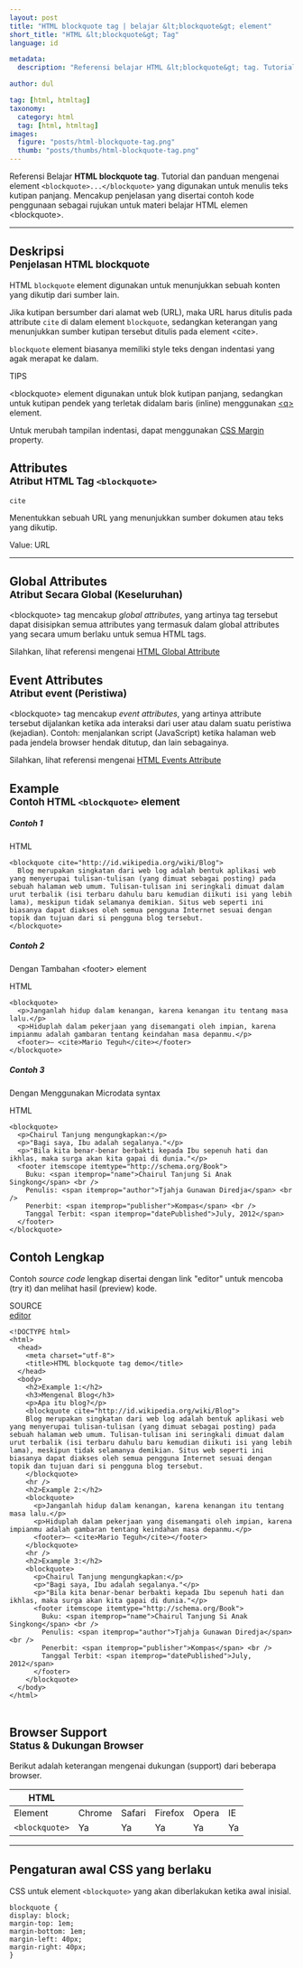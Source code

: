 ```yaml
---
layout: post
title: "HTML blockquote tag | belajar &lt;blockquote&gt; element"
short_title: "HTML &lt;blockquote&gt; Tag"
language: id

metadata:
  description: "Referensi belajar HTML &lt;blockquote&gt; tag. Tutorial dan panduan mengenai element &lt;blockquote&gt;..&lt;/blockquote&gt;, penjelasan dengan contoh kode penggunaan sebagai referensi belajar HTML &lt;blockquote&gt;"

author: dul

tag: [html, htmltag]
taxonomy:
  category: html
  tag: [html, htmltag]
images:
  figure: "posts/html-blockquote-tag.png"
  thumb: "posts/thumbs/html-blockquote-tag.png"
---
```

<p class="text-muted">
    Referensi Belajar <strong>HTML blockquote tag</strong>. Tutorial dan panduan mengenai element <code>&lt;blockquote&gt;...&lt;/blockquote&gt;</code> yang digunakan untuk menulis teks kutipan panjang. Mencakup penjelasan yang disertai contoh kode penggunaan sebagai rujukan untuk materi belajar HTML <span lang="id">elemen</span> &lt;blockquote&gt;.
</p>
<hr class="uk-article-divider">

<h2 class="title-sub bd-danger bd-left bd-left-only">Deskripsi <br>
    <small>Penjelasan HTML <span class="highlight">blockquote</span></small>
</h2>
<p>
  HTML <code>blockquote</code> element digunakan untuk menunjukkan sebuah konten yang dikutip dari sumber lain.
</p>
<p>Jika kutipan bersumber dari alamat web (URL), maka URL harus ditulis pada attribute <code>cite</code> di dalam element <code>blockquote</code>, sedangkan keterangan yang menunjukkan sumber kutipan tersebut ditulis pada element &lt;cite&gt;.</p>
<p><code>blockquote</code> element biasanya memiliki style teks dengan indentasi yang agak merapat ke dalam.</p>
<!-- ingatlah -->
<div class="icard">
  <div class="icard-heading clearfix co-wh bg-success">
    <div class="icard-bar bar-lg">
      <div class="icard-bar-left pull-left">
        <i class="fa fa-check-circle" aria-hidden="true"></i>
        <span>TIPS</span>
      </div>
    </div>
  </div>
  <div class="icard-body bg-success2">
<p class="uk-text-left">&lt;blockquote&gt; element digunakan untuk blok kutipan panjang, sedangkan untuk kutipan pendek yang terletak didalam baris (inline) menggunakan <a href="https://www.apacara.com/tutorial/html/html-q-tag.html" title="Belajar HTML q element">&lt;q&gt;</a> element.</p>
<p class="uk-text-left">Untuk merubah tampilan indentasi, dapat menggunakan <a href="https://www.apacara.com/tutorial/css/css-property-margin.html" title="Belajar CSS margin property">CSS Margin</a> property.</p>
  </div>
</div>

<!-- Attribute  -->
<section id="attribute">
  <h2 class="title-sub bd-danger bd-left bd-left-only">Attributes <br>
    <small>Atribut HTML Tag <code>&lt;blockquote&gt;</code></small>
  </h2>
<div class="icard bg-gr3 bd-primary bd-top bd-top-only">
<div class="icard-heading clearfix co-wh bg-gr2">
   <div class="icard-bar"><div class="icard-bar-left pull-left"><span><code class="txt-lg">cite</code></span></div></div></div><div class="icard-body icode itheme">
        <p>Menentukkan sebuah URL yang menunjukkan sumber dokumen atau teks yang dikutip.</p>
        <div class="icard-footer clearfix bg-gr2 icode itheme">
          <p>Value: URL</p>
        </div>
    </div>
  </div>
</section>

<hr class="uk-article-divider">
<!-- Global Attributes -->
<section id="global-attribute">
  <h2 class="title-sub bd-danger bd-left bd-left-only">Global Attributes <br>
    <small>Atribut Secara Global (Keseluruhan)</small>
  </h2>
    <div class="">
        <p>&lt;blockquote&gt; tag mencakup <em>global attributes</em>, yang artinya tag tersebut dapat disisipkan semua attributes yang termasuk dalam global attributes yang secara umum berlaku untuk semua HTML tags.</p>
        <div class="footer-callout info">
          <p>Silahkan, lihat referensi mengenai <a href="https://www.apacara.com/tutorial/html/html-global-attribute.html">HTML Global Attribute</a></p>
        </div>
    </div>
</section>

<!-- Event Attributes -->
<section>
  <h2 class="title-sub bd-danger bd-left bd-left-only">Event Attributes <br>
    <small>Atribut event  (Peristiwa)</small>
  </h2>
    <div class="dul-callout dul-callout-warning">
        <p>&lt;blockquote&gt; tag mencakup <em>event attributes</em>, yang artinya attribute tersebut dijalankan ketika ada interaksi dari user atau dalam suatu peristiwa (kejadian). Contoh: menjalankan script (JavaScript) ketika halaman web pada jendela browser hendak ditutup, dan lain sebagainya.</p>
        <div class="footer-callout warning">
          <p>Silahkan, lihat referensi mengenai <a href="https://www.apacara.com/tutorial/html/html-event-attribute.html">HTML Events Attribute</a></p>
        </div>
    </div>
</section>

<!-- Example -->
<section id="example">
  <h2 class="title-sub bd-danger bd-left bd-left-only">Example<br>
    <small>Contoh HTML <code>&lt;blockquote&gt;</code> element</small>
  </h2>
  <div class="dul-block">
        <h5>Contoh 1
  </h5>
<!-- example HTML code -->
<div class="icard">
<div class="icard-heading clearfix co-wh bg-pi2">
<div class="icard-bar">
  <div class="icard-bar-left pull-left">
    <i class="fa fa-html5" aria-hidden="true"></i>
    <span>HTML</span>
  </div>
  
</div>
</div>
<div class="icard-body icode itheme">
<pre class="prettyprint linenums line-numbers highlight language-markup"><code data-language="html" class="html  language-markup"><span class="token tag"><span class="token tag"><span class="token punctuation">&lt;</span>blockquote</span> <span class="token attr-name">cite</span><span class="token attr-value"><span class="token punctuation">=</span><span class="token punctuation">"</span>http://id.wikipedia.org/wiki/Blog<span class="token punctuation">"</span></span><span class="token punctuation">&gt;</span></span>
  Blog merupakan singkatan dari web log adalah bentuk aplikasi web yang menyerupai tulisan-tulisan (yang dimuat sebagai posting) pada sebuah halaman web umum. Tulisan-tulisan ini seringkali dimuat dalam urut terbalik (isi terbaru dahulu baru kemudian diikuti isi yang lebih lama), meskipun tidak selamanya demikian. Situs web seperti ini biasanya dapat diakses oleh semua pengguna Internet sesuai dengan topik dan tujuan dari si pengguna blog tersebut.
<span class="token tag"><span class="token tag"><span class="token punctuation">&lt;/</span>blockquote</span><span class="token punctuation">&gt;</span></span><span aria-hidden="true" class="line-numbers-rows"><span></span><span></span><span></span></span></code>
</pre>
</div>
</div>

  <h5>Contoh 2</h5>
  <p>Dengan Tambahan &lt;footer&gt; element</p>
<!-- example HTML code -->
<div class="icard">
<div class="icard-heading clearfix co-wh bg-pi2">
<div class="icard-bar">
  <div class="icard-bar-left pull-left">
    <i class="fa fa-html5" aria-hidden="true"></i>
    <span>HTML</span>
  </div>
  
</div>
</div>
<div class="icard-body icode itheme">
<pre class="prettyprint linenums line-numbers highlight language-markup" data-line="1,5"><code data-language="html" class="html  language-markup"><span class="token tag"><span class="token tag"><span class="token punctuation">&lt;</span>blockquote</span><span class="token punctuation">&gt;</span></span>
  <span class="token tag"><span class="token tag"><span class="token punctuation">&lt;</span>p</span><span class="token punctuation">&gt;</span></span>Janganlah hidup dalam kenangan, karena kenangan itu tentang masa lalu.<span class="token tag"><span class="token tag"><span class="token punctuation">&lt;/</span>p</span><span class="token punctuation">&gt;</span></span>
  <span class="token tag"><span class="token tag"><span class="token punctuation">&lt;</span>p</span><span class="token punctuation">&gt;</span></span>Hiduplah dalam pekerjaan yang disemangati oleh impian, karena impianmu adalah gambaran tentang keindahan masa depanmu.<span class="token tag"><span class="token tag"><span class="token punctuation">&lt;/</span>p</span><span class="token punctuation">&gt;</span></span>
  <span class="token tag"><span class="token tag"><span class="token punctuation">&lt;</span>footer</span><span class="token punctuation">&gt;</span></span>&#x2014; <span class="token tag"><span class="token tag"><span class="token punctuation">&lt;</span>cite</span><span class="token punctuation">&gt;</span></span>Mario Teguh<span class="token tag"><span class="token tag"><span class="token punctuation">&lt;/</span>cite</span><span class="token punctuation">&gt;</span></span><span class="token tag"><span class="token tag"><span class="token punctuation">&lt;/</span>footer</span><span class="token punctuation">&gt;</span></span>
<span class="token tag"><span class="token tag"><span class="token punctuation">&lt;/</span>blockquote</span><span class="token punctuation">&gt;</span></span><span aria-hidden="true" class="line-numbers-rows"><span></span><span></span><span></span><span></span><span></span></span></code>
</pre>
</div>
</div>

  <h5>Contoh 3</h5>
  <p>Dengan Menggunakan Microdata syntax</p>
<div class="icard">
<div class="icard-heading clearfix co-wh bg-pi2">
<div class="icard-bar">
  <div class="icard-bar-left pull-left">
    <i class="fa fa-html5" aria-hidden="true"></i>
    <span>HTML</span>
  </div>
  
</div>
</div>
<div class="icard-body icode itheme">
<pre class="prettyprint linenums line-numbers highlight language-markup" data-line="1,11"><code data-language="html" class="html  language-markup"><span class="token tag"><span class="token tag"><span class="token punctuation">&lt;</span>blockquote</span><span class="token punctuation">&gt;</span></span>
  <span class="token tag"><span class="token tag"><span class="token punctuation">&lt;</span>p</span><span class="token punctuation">&gt;</span></span>Chairul Tanjung mengungkapkan:<span class="token tag"><span class="token tag"><span class="token punctuation">&lt;/</span>p</span><span class="token punctuation">&gt;</span></span>
  <span class="token tag"><span class="token tag"><span class="token punctuation">&lt;</span>p</span><span class="token punctuation">&gt;</span></span>"Bagi saya, Ibu adalah segalanya."<span class="token tag"><span class="token tag"><span class="token punctuation">&lt;/</span>p</span><span class="token punctuation">&gt;</span></span>
  <span class="token tag"><span class="token tag"><span class="token punctuation">&lt;</span>p</span><span class="token punctuation">&gt;</span></span>"Bila kita benar-benar berbakti kepada Ibu sepenuh hati dan ikhlas, maka surga akan kita gapai di dunia."<span class="token tag"><span class="token tag"><span class="token punctuation">&lt;/</span>p</span><span class="token punctuation">&gt;</span></span>
  <span class="token tag"><span class="token tag"><span class="token punctuation">&lt;</span>footer</span> <span class="token attr-name">itemscope</span> <span class="token attr-name">itemtype</span><span class="token attr-value"><span class="token punctuation">=</span><span class="token punctuation">"</span>http://schema.org/Book<span class="token punctuation">"</span></span><span class="token punctuation">&gt;</span></span>
    Buku: <span class="token tag"><span class="token tag"><span class="token punctuation">&lt;</span>span</span> <span class="token attr-name">itemprop</span><span class="token attr-value"><span class="token punctuation">=</span><span class="token punctuation">"</span>name<span class="token punctuation">"</span></span><span class="token punctuation">&gt;</span></span>Chairul Tanjung Si Anak Singkong<span class="token tag"><span class="token tag"><span class="token punctuation">&lt;/</span>span</span><span class="token punctuation">&gt;</span></span> <span class="token tag"><span class="token tag"><span class="token punctuation">&lt;</span>br</span> <span class="token punctuation">/&gt;</span></span>
    Penulis: <span class="token tag"><span class="token tag"><span class="token punctuation">&lt;</span>span</span> <span class="token attr-name">itemprop</span><span class="token attr-value"><span class="token punctuation">=</span><span class="token punctuation">"</span>author<span class="token punctuation">"</span></span><span class="token punctuation">&gt;</span></span>Tjahja Gunawan Diredja<span class="token tag"><span class="token tag"><span class="token punctuation">&lt;/</span>span</span><span class="token punctuation">&gt;</span></span> <span class="token tag"><span class="token tag"><span class="token punctuation">&lt;</span>br</span> <span class="token punctuation">/&gt;</span></span>
    Penerbit: <span class="token tag"><span class="token tag"><span class="token punctuation">&lt;</span>span</span> <span class="token attr-name">itemprop</span><span class="token attr-value"><span class="token punctuation">=</span><span class="token punctuation">"</span>publisher<span class="token punctuation">"</span></span><span class="token punctuation">&gt;</span></span>Kompas<span class="token tag"><span class="token tag"><span class="token punctuation">&lt;/</span>span</span><span class="token punctuation">&gt;</span></span> <span class="token tag"><span class="token tag"><span class="token punctuation">&lt;</span>br</span> <span class="token punctuation">/&gt;</span></span>
    Tanggal Terbit: <span class="token tag"><span class="token tag"><span class="token punctuation">&lt;</span>span</span> <span class="token attr-name">itemprop</span><span class="token attr-value"><span class="token punctuation">=</span><span class="token punctuation">"</span>datePublished<span class="token punctuation">"</span></span><span class="token punctuation">&gt;</span></span>July, 2012<span class="token tag"><span class="token tag"><span class="token punctuation">&lt;/</span>span</span><span class="token punctuation">&gt;</span></span>
  <span class="token tag"><span class="token tag"><span class="token punctuation">&lt;/</span>footer</span><span class="token punctuation">&gt;</span></span>
<span class="token tag"><span class="token tag"><span class="token punctuation">&lt;/</span>blockquote</span><span class="token punctuation">&gt;</span></span><span aria-hidden="true" class="line-numbers-rows"><span></span><span></span><span></span><span></span><span></span><span></span><span></span><span></span><span></span><span></span><span></span></span></code>
</pre>
</div>
</div>
  </div>
</section>
<h2 class="title-sub bd-danger bd-left bd-left-only">Contoh Lengkap
</h2>
<p>Contoh <em>source code</em> lengkap disertai dengan link  &quot;editor&quot; untuk mencoba (try it) dan melihat hasil (preview) kode.</p>
<div class="icard">
  <div class="icard-heading clearfix co-wh bg-pi2">
    <div class="icard-bar">
      <div class="icard-bar-left pull-left">
        <i class="fa fa-html5" aria-hidden="true"></i>
        <span>SOURCE</span>
      </div>
      <div class="icard-bar-right pull-right">
        <a href="https://www.apacara.com/example/html/tag/blockquote.html" target="_blank"><span>editor</span><i class="fa fa-external-link" role="button"></i></a>
      </div>
    </div>
  </div>
  <div class="icard-body icode itheme bg-gr3">
<pre class="prettyprint highlight max-height language-markup"><code data-language="html" class="inline  language-markup"><span class="token doctype">&lt;!DOCTYPE html&gt;</span>
<span class="token tag"><span class="token tag"><span class="token punctuation">&lt;</span>html</span><span class="token punctuation">&gt;</span></span>
  <span class="token tag"><span class="token tag"><span class="token punctuation">&lt;</span>head</span><span class="token punctuation">&gt;</span></span>
    <span class="token tag"><span class="token tag"><span class="token punctuation">&lt;</span>meta</span> <span class="token attr-name">charset</span><span class="token attr-value"><span class="token punctuation">=</span><span class="token punctuation">"</span>utf-8<span class="token punctuation">"</span></span><span class="token punctuation">&gt;</span></span>
    <span class="token tag"><span class="token tag"><span class="token punctuation">&lt;</span>title</span><span class="token punctuation">&gt;</span></span>HTML blockquote tag demo<span class="token tag"><span class="token tag"><span class="token punctuation">&lt;/</span>title</span><span class="token punctuation">&gt;</span></span>
  <span class="token tag"><span class="token tag"><span class="token punctuation">&lt;/</span>head</span><span class="token punctuation">&gt;</span></span>
  <span class="token tag"><span class="token tag"><span class="token punctuation">&lt;</span>body</span><span class="token punctuation">&gt;</span></span>
    <span class="token tag"><span class="token tag"><span class="token punctuation">&lt;</span>h2</span><span class="token punctuation">&gt;</span></span>Example 1:<span class="token tag"><span class="token tag"><span class="token punctuation">&lt;/</span>h2</span><span class="token punctuation">&gt;</span></span>
    <span class="token tag"><span class="token tag"><span class="token punctuation">&lt;</span>h3</span><span class="token punctuation">&gt;</span></span>Mengenal Blog<span class="token tag"><span class="token tag"><span class="token punctuation">&lt;/</span>h3</span><span class="token punctuation">&gt;</span></span>
    <span class="token tag"><span class="token tag"><span class="token punctuation">&lt;</span>p</span><span class="token punctuation">&gt;</span></span>Apa itu blog?<span class="token tag"><span class="token tag"><span class="token punctuation">&lt;/</span>p</span><span class="token punctuation">&gt;</span></span>
    <span class="token tag"><span class="token tag"><span class="token punctuation">&lt;</span>blockquote</span> <span class="token attr-name">cite</span><span class="token attr-value"><span class="token punctuation">=</span><span class="token punctuation">"</span>http://id.wikipedia.org/wiki/Blog<span class="token punctuation">"</span></span><span class="token punctuation">&gt;</span></span>
    Blog merupakan singkatan dari web log adalah bentuk aplikasi web yang menyerupai tulisan-tulisan (yang dimuat sebagai posting) pada sebuah halaman web umum. Tulisan-tulisan ini seringkali dimuat dalam urut terbalik (isi terbaru dahulu baru kemudian diikuti isi yang lebih lama), meskipun tidak selamanya demikian. Situs web seperti ini biasanya dapat diakses oleh semua pengguna Internet sesuai dengan topik dan tujuan dari si pengguna blog tersebut.
    <span class="token tag"><span class="token tag"><span class="token punctuation">&lt;/</span>blockquote</span><span class="token punctuation">&gt;</span></span>
    <span class="token tag"><span class="token tag"><span class="token punctuation">&lt;</span>hr</span> <span class="token punctuation">/&gt;</span></span>
    <span class="token tag"><span class="token tag"><span class="token punctuation">&lt;</span>h2</span><span class="token punctuation">&gt;</span></span>Example 2:<span class="token tag"><span class="token tag"><span class="token punctuation">&lt;/</span>h2</span><span class="token punctuation">&gt;</span></span>
    <span class="token tag"><span class="token tag"><span class="token punctuation">&lt;</span>blockquote</span><span class="token punctuation">&gt;</span></span>
      <span class="token tag"><span class="token tag"><span class="token punctuation">&lt;</span>p</span><span class="token punctuation">&gt;</span></span>Janganlah hidup dalam kenangan, karena kenangan itu tentang masa lalu.<span class="token tag"><span class="token tag"><span class="token punctuation">&lt;/</span>p</span><span class="token punctuation">&gt;</span></span>
      <span class="token tag"><span class="token tag"><span class="token punctuation">&lt;</span>p</span><span class="token punctuation">&gt;</span></span>Hiduplah dalam pekerjaan yang disemangati oleh impian, karena impianmu adalah gambaran tentang keindahan masa depanmu.<span class="token tag"><span class="token tag"><span class="token punctuation">&lt;/</span>p</span><span class="token punctuation">&gt;</span></span>
      <span class="token tag"><span class="token tag"><span class="token punctuation">&lt;</span>footer</span><span class="token punctuation">&gt;</span></span>&#x2014; <span class="token tag"><span class="token tag"><span class="token punctuation">&lt;</span>cite</span><span class="token punctuation">&gt;</span></span>Mario Teguh<span class="token tag"><span class="token tag"><span class="token punctuation">&lt;/</span>cite</span><span class="token punctuation">&gt;</span></span><span class="token tag"><span class="token tag"><span class="token punctuation">&lt;/</span>footer</span><span class="token punctuation">&gt;</span></span>
    <span class="token tag"><span class="token tag"><span class="token punctuation">&lt;/</span>blockquote</span><span class="token punctuation">&gt;</span></span>
    <span class="token tag"><span class="token tag"><span class="token punctuation">&lt;</span>hr</span> <span class="token punctuation">/&gt;</span></span>
    <span class="token tag"><span class="token tag"><span class="token punctuation">&lt;</span>h2</span><span class="token punctuation">&gt;</span></span>Example 3:<span class="token tag"><span class="token tag"><span class="token punctuation">&lt;/</span>h2</span><span class="token punctuation">&gt;</span></span>
    <span class="token tag"><span class="token tag"><span class="token punctuation">&lt;</span>blockquote</span><span class="token punctuation">&gt;</span></span>
      <span class="token tag"><span class="token tag"><span class="token punctuation">&lt;</span>p</span><span class="token punctuation">&gt;</span></span>Chairul Tanjung mengungkapkan:<span class="token tag"><span class="token tag"><span class="token punctuation">&lt;/</span>p</span><span class="token punctuation">&gt;</span></span>
      <span class="token tag"><span class="token tag"><span class="token punctuation">&lt;</span>p</span><span class="token punctuation">&gt;</span></span>"Bagi saya, Ibu adalah segalanya."<span class="token tag"><span class="token tag"><span class="token punctuation">&lt;/</span>p</span><span class="token punctuation">&gt;</span></span>
      <span class="token tag"><span class="token tag"><span class="token punctuation">&lt;</span>p</span><span class="token punctuation">&gt;</span></span>"Bila kita benar-benar berbakti kepada Ibu sepenuh hati dan ikhlas, maka surga akan kita gapai di dunia."<span class="token tag"><span class="token tag"><span class="token punctuation">&lt;/</span>p</span><span class="token punctuation">&gt;</span></span>
      <span class="token tag"><span class="token tag"><span class="token punctuation">&lt;</span>footer</span> <span class="token attr-name">itemscope</span> <span class="token attr-name">itemtype</span><span class="token attr-value"><span class="token punctuation">=</span><span class="token punctuation">"</span>http://schema.org/Book<span class="token punctuation">"</span></span><span class="token punctuation">&gt;</span></span>
        Buku: <span class="token tag"><span class="token tag"><span class="token punctuation">&lt;</span>span</span> <span class="token attr-name">itemprop</span><span class="token attr-value"><span class="token punctuation">=</span><span class="token punctuation">"</span>name<span class="token punctuation">"</span></span><span class="token punctuation">&gt;</span></span>Chairul Tanjung Si Anak Singkong<span class="token tag"><span class="token tag"><span class="token punctuation">&lt;/</span>span</span><span class="token punctuation">&gt;</span></span> <span class="token tag"><span class="token tag"><span class="token punctuation">&lt;</span>br</span> <span class="token punctuation">/&gt;</span></span>
        Penulis: <span class="token tag"><span class="token tag"><span class="token punctuation">&lt;</span>span</span> <span class="token attr-name">itemprop</span><span class="token attr-value"><span class="token punctuation">=</span><span class="token punctuation">"</span>author<span class="token punctuation">"</span></span><span class="token punctuation">&gt;</span></span>Tjahja Gunawan Diredja<span class="token tag"><span class="token tag"><span class="token punctuation">&lt;/</span>span</span><span class="token punctuation">&gt;</span></span> <span class="token tag"><span class="token tag"><span class="token punctuation">&lt;</span>br</span> <span class="token punctuation">/&gt;</span></span>
        Penerbit: <span class="token tag"><span class="token tag"><span class="token punctuation">&lt;</span>span</span> <span class="token attr-name">itemprop</span><span class="token attr-value"><span class="token punctuation">=</span><span class="token punctuation">"</span>publisher<span class="token punctuation">"</span></span><span class="token punctuation">&gt;</span></span>Kompas<span class="token tag"><span class="token tag"><span class="token punctuation">&lt;/</span>span</span><span class="token punctuation">&gt;</span></span> <span class="token tag"><span class="token tag"><span class="token punctuation">&lt;</span>br</span> <span class="token punctuation">/&gt;</span></span>
        Tanggal Terbit: <span class="token tag"><span class="token tag"><span class="token punctuation">&lt;</span>span</span> <span class="token attr-name">itemprop</span><span class="token attr-value"><span class="token punctuation">=</span><span class="token punctuation">"</span>datePublished<span class="token punctuation">"</span></span><span class="token punctuation">&gt;</span></span>July, 2012<span class="token tag"><span class="token tag"><span class="token punctuation">&lt;/</span>span</span><span class="token punctuation">&gt;</span></span>
      <span class="token tag"><span class="token tag"><span class="token punctuation">&lt;/</span>footer</span><span class="token punctuation">&gt;</span></span>
    <span class="token tag"><span class="token tag"><span class="token punctuation">&lt;/</span>blockquote</span><span class="token punctuation">&gt;</span></span>
  <span class="token tag"><span class="token tag"><span class="token punctuation">&lt;/</span>body</span><span class="token punctuation">&gt;</span></span>
<span class="token tag"><span class="token tag"><span class="token punctuation">&lt;/</span>html</span><span class="token punctuation">&gt;</span></span>
</code>
</pre>
  </div>
</div>
<!-- Article Aside -->

<!-- Browser Support -->
<aside id="browser">
<h2 class="title-sub bd-danger bd-left bd-left-only">Browser Support <br>
  <small>Status &amp; Dukungan Browser </small>
</h2>
<p>Berikut adalah keterangan mengenai dukungan (support) dari beberapa browser.</p>
<div class="table-responsive uk-overflow-container">
  <table class="table uk-table uk-text-nowrap full-width">
        <thead>
          <tr>
            <th>HTML</th>
            <th title="Chrome"><i class="fa fa-chrome fa fa-lg"></i></th>
            <th title="Safari"><i class="fa fa-safari fa fa-lg"></i></th>
            <th title="Firefox"><i class="fa fa-firefox fa fa-lg"></i></th>
            <th title="Opera"><i class="fa fa-opera fa fa-lg"></i></th>
            <th title="Internet Explorer"><i class="fa fa-internet-explorer fa fa-lg"></i></th>
          </tr>
        </thead>
        <tbody>
          <tr>
            <td>Element</td>
            <td>Chrome</td>
            <td>Safari</td>
            <td>Firefox</td>
            <td>Opera</td>
            <td>IE</td>
          </tr>
          <tr>
            <td><code>&lt;blockquote&gt;</code></td>
            <td class="success">Ya</td>
            <td class="success">Ya</td>
            <td class="success">Ya</td>
            <td class="success">Ya</td>
            <td class="success">Ya</td>
          </tr>
        </tbody>
  </table>
</div>

<hr class="uk-article-divider">
<!-- Default CSS -->
<div class="dul-block">
  <h2 class="title-sub bd-danger bd-left bd-left-only">Pengaturan awal CSS yang berlaku&nbsp;</h2>
  <p>CSS untuk element <code>&lt;blockquote&gt;</code> yang akan diberlakukan ketika awal inisial.</p>
  <div class="icode itheme css">
    <pre class="prettyprint highlight language-css"><code data-language="css" class=" inline language-css"><span class="token selector">blockquote</span> <span class="token punctuation">{</span>
<span class="token property">display</span><span class="token punctuation">:</span> block<span class="token punctuation">;</span>
<span class="token property">margin-top</span><span class="token punctuation">:</span> 1em<span class="token punctuation">;</span>
<span class="token property">margin-bottom</span><span class="token punctuation">:</span> 1em<span class="token punctuation">;</span>
<span class="token property">margin-left</span><span class="token punctuation">:</span> 40px<span class="token punctuation">;</span>
<span class="token property">margin-right</span><span class="token punctuation">:</span> 40px<span class="token punctuation">;</span>
<span class="token punctuation">}</span></code></pre>
</div>
</div>
</aside>